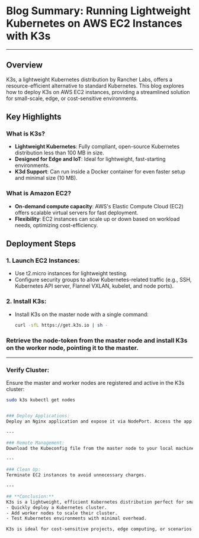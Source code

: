 # Blog Summary: Running Lightweight Kubernetes on AWS EC2 Instances with K3s

---

## **Overview**
K3s, a lightweight Kubernetes distribution by Rancher Labs, offers a resource-efficient alternative to standard Kubernetes. This blog explores how to deploy K3s on AWS EC2 instances, providing a streamlined solution for small-scale, edge, or cost-sensitive environments.

## **Key Highlights**

### What is K3s?
- **Lightweight Kubernetes**: Fully compliant, open-source Kubernetes distribution less than 100 MB in size.
- **Designed for Edge and IoT**: Ideal for lightweight, fast-starting environments.
- **K3d Support**: Can run inside a Docker container for even faster setup and minimal size (10 MB).

### What is Amazon EC2?
- **On-demand compute capacity**: AWS's Elastic Compute Cloud (EC2) offers scalable virtual servers for fast deployment.
- **Flexibility**: EC2 instances can scale up or down based on workload needs, optimizing cost-efficiency.

## **Deployment Steps**

### 1. Launch EC2 Instances:
- Use t2.micro instances for lightweight testing.
- Configure security groups to allow Kubernetes-related traffic (e.g., SSH, Kubernetes API server, Flannel VXLAN, kubelet, and node ports).

### 2. Install K3s:
- Install K3s on the master node with a single command:
  ```bash
  curl -sfL https://get.k3s.io | sh -


### Retrieve the node-token from the master node and install K3s on the worker node, pointing it to the master.

---

### Verify Cluster:
Ensure the master and worker nodes are registered and active in the K3s cluster:
```bash
sudo k3s kubectl get nodes


### Deploy Applications:
Deploy an Nginx application and expose it via NodePort. Access the app using the master node’s public IP and assigned port.

---

### Remote Management:
Download the Kubeconfig file from the master node to your local machine for remote cluster management with kubectl.

---

### Clean Up:
Terminate EC2 instances to avoid unnecessary charges.

---

## **Conclusion:**
K3s is a lightweight, efficient Kubernetes distribution perfect for small-scale deployments on AWS EC2. By following this guide, developers can:
- Quickly deploy a Kubernetes cluster.
- Add worker nodes to scale their cluster.
- Test Kubernetes environments with minimal overhead.

K3s is ideal for cost-sensitive projects, edge computing, or scenarios requiring fast and straightforward Kubernetes setups.
